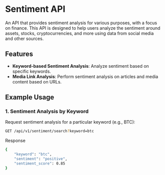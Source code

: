 # Sentiment API

An API that provides sentiment analysis for various purposes, with a focus on finance. This API is designed to help users analyze the sentiment around assets, stocks, cryptocurrencies, and more using data from social media and other sources.

## Features
- **Keyword-based Sentiment Analysis**: Analyze sentiment based on specific keywords.
- **Media Link Analysis**: Perform sentiment analysis on articles and media content based on URLs.

## Example Usage

### 1. Sentiment Analysis by Keyword
Request sentiment analysis for a particular keyword (e.g., BTC):
```bash
GET /api/v1/sentiment/search?keyword=btc
```
Response
```bash
{
    "keyword": "btc",
    "sentiment": "positive",
    "sentiment_score": 0.85
}
```
